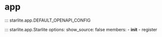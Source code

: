 # app

::: starlite.app.DEFAULT_OPENAPI_CONFIG

::: starlite.app.Starlite
    options:
        show_source: false
        members:
            - __init__
            - register
